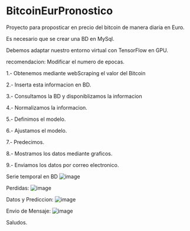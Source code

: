 # BitcoinEurPronostico

Proyecto para proposticar en precio del bitcoin de manera diaria en Euro.

Es necesario que se crear una BD en MySql.

Debemos adaptar nuestro entorno virtual con TensorFlow en GPU.

recomendacion: Modificar el numero de epocas.

1.- Obtenemos mediante webScraping el valor del Bitcoin

2.- Inserta esta informacion en BD.

3.- Consultamos la BD y disponiblizamos la informacion

4.- Normalizamos la informacion.

5.- Definimos el modelo.

6.- Ajustamos el modelo.

7.- Predecimos.

8.- Mostramos los datos mediante graficos.

9.- Enviamos los datos por correo electronico.



Serie temporal en BD
![image](https://user-images.githubusercontent.com/14248438/121424316-3557c800-c93f-11eb-83c2-07ee42f8db7a.png)


Perdidas:
![image](https://user-images.githubusercontent.com/14248438/121424147-06d9ed00-c93f-11eb-838a-fc9383c23b05.png)


Datos y Prediccion: 
![image](https://user-images.githubusercontent.com/14248438/121424252-21ac6180-c93f-11eb-9a11-b03878dee0e0.png)


Envio de Mensaje:
![image](https://user-images.githubusercontent.com/14248438/121424415-4c96b580-c93f-11eb-9837-4d3d431bb91f.png)


Saludos.


 
